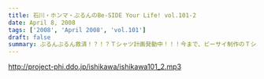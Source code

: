 ```yaml
---
title: 石川・ホンマ・ぶるんのBe-SIDE Your Life! vol.101-2
date: April 8, 2008
tags: ['2008', 'April 2008', 'vol.101']
draft: false
summary: ぶるんぶるん救済！？！？Ｔシャツ計画発動中！！！今まで、ビーサイ制作のＴシャツを知らない人・・・モッタイナイ！意外と町中でも映えるオシャレなものになるらしい、完全受注生産方式。今年の夏も熱いゼ。NAMAE
---
```


http://project-phi.ddo.jp/ishikawa/ishikawa101_2.mp3